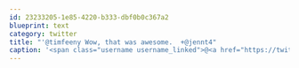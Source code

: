 ```yaml
---
id: 23233205-1e85-4220-b333-dbf0b0c367a2
blueprint: text
category: twitter
title: "'@timfeeny Wow, that was awesome.  +@jennt4"
caption: '<span class="username username_linked">@<a href="https://twitter.com/timfeeny" title="Tim Feeny">timfeeny</a></span> Wow, that was awesome.  +<span class="username username_linked">@<a href="https://twitter.com/jennt4" title="Jenn Taylor">jennt4</a></span>'
---
```

